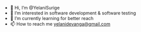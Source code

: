 - 👋 Hi, I’m @YelaniSurige
- 👀 I’m interested in software development & software testing
- 🌱 I’m currently learning for better reach
- 📫 How to reach me yelanidevanga@gmail.com
